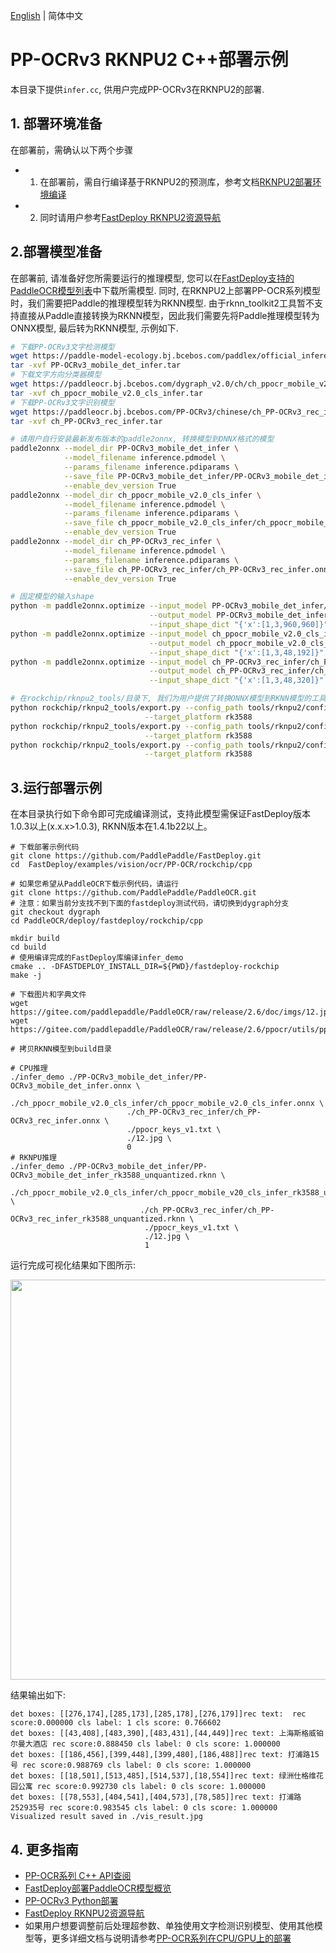 [English](README_CN.md) | 简体中文
# PP-OCRv3 RKNPU2 C++部署示例

本目录下提供`infer.cc`, 供用户完成PP-OCRv3在RKNPU2的部署.


## 1. 部署环境准备
在部署前，需确认以下两个步骤
- 1. 在部署前，需自行编译基于RKNPU2的预测库，参考文档[RKNPU2部署环境编译](https://github.com/PaddlePaddle/FastDeploy/blob/develop/docs/cn/build_and_install#自行编译安装)
- 2. 同时请用户参考[FastDeploy RKNPU2资源导航](https://github.com/PaddlePaddle/FastDeploy/blob/develop/docs/cn/build_and_install/rknpu2.md)

## 2.部署模型准备
在部署前, 请准备好您所需要运行的推理模型, 您可以在[FastDeploy支持的PaddleOCR模型列表](../README.md)中下载所需模型.
同时, 在RKNPU2上部署PP-OCR系列模型时，我们需要把Paddle的推理模型转为RKNN模型.
由于rknn_toolkit2工具暂不支持直接从Paddle直接转换为RKNN模型，因此我们需要先将Paddle推理模型转为ONNX模型, 最后转为RKNN模型, 示例如下.

```bash
# 下载PP-OCRv3文字检测模型
wget https://paddle-model-ecology.bj.bcebos.com/paddlex/official_inference_model/paddle3.0rc0/PP-OCRv3_mobile_det_infer.tar
tar -xvf PP-OCRv3_mobile_det_infer.tar
# 下载文字方向分类器模型
wget https://paddleocr.bj.bcebos.com/dygraph_v2.0/ch/ch_ppocr_mobile_v2.0_cls_infer.tar
tar -xvf ch_ppocr_mobile_v2.0_cls_infer.tar
# 下载PP-OCRv3文字识别模型
wget https://paddleocr.bj.bcebos.com/PP-OCRv3/chinese/ch_PP-OCRv3_rec_infer.tar
tar -xvf ch_PP-OCRv3_rec_infer.tar

# 请用户自行安装最新发布版本的paddle2onnx, 转换模型到ONNX格式的模型
paddle2onnx --model_dir PP-OCRv3_mobile_det_infer \
            --model_filename inference.pdmodel \
            --params_filename inference.pdiparams \
            --save_file PP-OCRv3_mobile_det_infer/PP-OCRv3_mobile_det_infer.onnx \
            --enable_dev_version True
paddle2onnx --model_dir ch_ppocr_mobile_v2.0_cls_infer \
            --model_filename inference.pdmodel \
            --params_filename inference.pdiparams \
            --save_file ch_ppocr_mobile_v2.0_cls_infer/ch_ppocr_mobile_v2.0_cls_infer.onnx \
            --enable_dev_version True
paddle2onnx --model_dir ch_PP-OCRv3_rec_infer \
            --model_filename inference.pdmodel \
            --params_filename inference.pdiparams \
            --save_file ch_PP-OCRv3_rec_infer/ch_PP-OCRv3_rec_infer.onnx \
            --enable_dev_version True

# 固定模型的输入shape
python -m paddle2onnx.optimize --input_model PP-OCRv3_mobile_det_infer/PP-OCRv3_mobile_det_infer.onnx \
                               --output_model PP-OCRv3_mobile_det_infer/PP-OCRv3_mobile_det_infer.onnx \
                               --input_shape_dict "{'x':[1,3,960,960]}"
python -m paddle2onnx.optimize --input_model ch_ppocr_mobile_v2.0_cls_infer/ch_ppocr_mobile_v2.0_cls_infer.onnx \
                               --output_model ch_ppocr_mobile_v2.0_cls_infer/ch_ppocr_mobile_v2.0_cls_infer.onnx \
                               --input_shape_dict "{'x':[1,3,48,192]}"
python -m paddle2onnx.optimize --input_model ch_PP-OCRv3_rec_infer/ch_PP-OCRv3_rec_infer.onnx \
                               --output_model ch_PP-OCRv3_rec_infer/ch_PP-OCRv3_rec_infer.onnx \
                               --input_shape_dict "{'x':[1,3,48,320]}"

# 在rockchip/rknpu2_tools/目录下, 我们为用户提供了转换ONNX模型到RKNN模型的工具
python rockchip/rknpu2_tools/export.py --config_path tools/rknpu2/config/ppocrv3_det.yaml \
                              --target_platform rk3588
python rockchip/rknpu2_tools/export.py --config_path tools/rknpu2/config/ppocrv3_rec.yaml \
                              --target_platform rk3588
python rockchip/rknpu2_tools/export.py --config_path tools/rknpu2/config/ppocrv3_cls.yaml \
                              --target_platform rk3588
```

## 3.运行部署示例
在本目录执行如下命令即可完成编译测试，支持此模型需保证FastDeploy版本1.0.3以上(x.x.x>1.0.3), RKNN版本在1.4.1b22以上。

```
# 下载部署示例代码
git clone https://github.com/PaddlePaddle/FastDeploy.git
cd  FastDeploy/examples/vision/ocr/PP-OCR/rockchip/cpp

# 如果您希望从PaddleOCR下载示例代码，请运行
git clone https://github.com/PaddlePaddle/PaddleOCR.git
# 注意：如果当前分支找不到下面的fastdeploy测试代码，请切换到dygraph分支
git checkout dygraph
cd PaddleOCR/deploy/fastdeploy/rockchip/cpp

mkdir build
cd build
# 使用编译完成的FastDeploy库编译infer_demo
cmake .. -DFASTDEPLOY_INSTALL_DIR=${PWD}/fastdeploy-rockchip
make -j

# 下载图片和字典文件
wget https://gitee.com/paddlepaddle/PaddleOCR/raw/release/2.6/doc/imgs/12.jpg
wget https://gitee.com/paddlepaddle/PaddleOCR/raw/release/2.6/ppocr/utils/ppocr_keys_v1.txt

# 拷贝RKNN模型到build目录

# CPU推理
./infer_demo ./PP-OCRv3_mobile_det_infer/PP-OCRv3_mobile_det_infer.onnx \
                          ./ch_ppocr_mobile_v2.0_cls_infer/ch_ppocr_mobile_v2.0_cls_infer.onnx \
                          ./ch_PP-OCRv3_rec_infer/ch_PP-OCRv3_rec_infer.onnx \
                          ./ppocr_keys_v1.txt \
                          ./12.jpg \
                          0
# RKNPU推理
./infer_demo ./PP-OCRv3_mobile_det_infer/PP-OCRv3_mobile_det_infer_rk3588_unquantized.rknn \
                            ./ch_ppocr_mobile_v2.0_cls_infer/ch_ppocr_mobile_v20_cls_infer_rk3588_unquantized.rknn \
                             ./ch_PP-OCRv3_rec_infer/ch_PP-OCRv3_rec_infer_rk3588_unquantized.rknn \
                              ./ppocr_keys_v1.txt \
                              ./12.jpg \
                              1
```

运行完成可视化结果如下图所示:

<img width="640" src="https://user-images.githubusercontent.com/109218879/185826024-f7593a0c-1bd2-4a60-b76c-15588484fa08.jpg">

结果输出如下:

```text
det boxes: [[276,174],[285,173],[285,178],[276,179]]rec text:  rec score:0.000000 cls label: 1 cls score: 0.766602
det boxes: [[43,408],[483,390],[483,431],[44,449]]rec text: 上海斯格威铂尔曼大酒店 rec score:0.888450 cls label: 0 cls score: 1.000000
det boxes: [[186,456],[399,448],[399,480],[186,488]]rec text: 打浦路15号 rec score:0.988769 cls label: 0 cls score: 1.000000
det boxes: [[18,501],[513,485],[514,537],[18,554]]rec text: 绿洲仕格维花园公寓 rec score:0.992730 cls label: 0 cls score: 1.000000
det boxes: [[78,553],[404,541],[404,573],[78,585]]rec text: 打浦路252935号 rec score:0.983545 cls label: 0 cls score: 1.000000
Visualized result saved in ./vis_result.jpg
```

## 4. 更多指南

- [PP-OCR系列 C++ API查阅](https://www.paddlepaddle.org.cn/fastdeploy-api-doc/cpp/html/namespacefastdeploy_1_1vision_1_1ocr.html)
- [FastDeploy部署PaddleOCR模型概览](../../)
- [PP-OCRv3 Python部署](../python)
- [FastDeploy RKNPU2资源导航](https://github.com/PaddlePaddle/FastDeploy/blob/develop/docs/cn/build_and_install/rknpu2.md)
- 如果用户想要调整前后处理超参数、单独使用文字检测识别模型、使用其他模型等，更多详细文档与说明请参考[PP-OCR系列在CPU/GPU上的部署](../../cpu-gpu/cpp/README.md)
